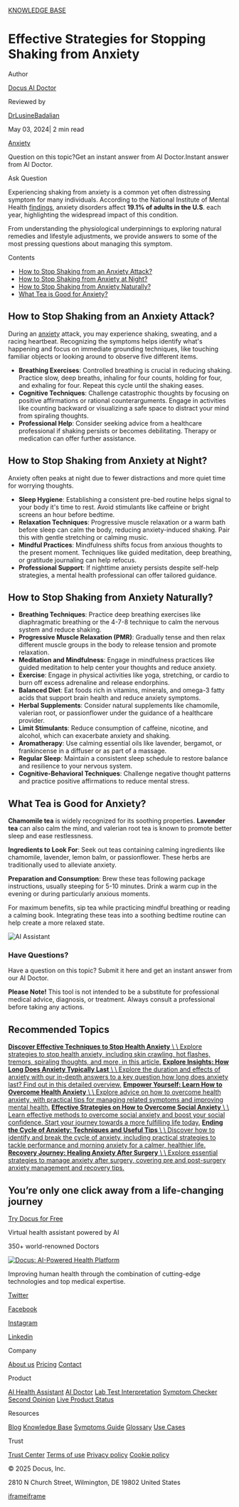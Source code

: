 [KNOWLEDGE BASE](https://docus.ai/knowledge-base)

# Effective Strategies for Stopping Shaking from Anxiety

Author

[Docus AI Doctor](https://docus.ai/ai-doctor)

Reviewed by

[DrLusineBadalian](https://docus.ai/author/dr-lusine-badalian)

May 03, 2024\| 2 min read

[Anxiety](https://docus.ai/tags/anxiety)

Question on this topic?Get an instant answer from AI Doctor.Instant answer from AI Doctor.

Ask Question

Experiencing shaking from anxiety is a common yet often distressing symptom for many individuals. According to the National Institute of Mental Health [findings](https://www.nimh.nih.gov/health/statistics/any-anxiety-disorder), anxiety disorders affect **19.1% of adults in the U.S**. each year, highlighting the widespread impact of this condition.

From understanding the physiological underpinnings to exploring natural remedies and lifestyle adjustments, we provide answers to some of the most pressing questions about managing this symptom.

Contents

- [How to Stop Shaking from an Anxiety Attack?](https://docus.ai/knowledge-base/strategies-for-stopping-shaking-from-anxiety#how-to-stop-shaking-from-an-anxiety-attack)
- [How to Stop Shaking from Anxiety at Night?](https://docus.ai/knowledge-base/strategies-for-stopping-shaking-from-anxiety#how-to-stop-shaking-from-anxiety-at-night)
- [How to Stop Shaking from Anxiety Naturally?](https://docus.ai/knowledge-base/strategies-for-stopping-shaking-from-anxiety#how-to-stop-shaking-from-anxiety-naturally)
- [What Tea is Good for Anxiety?](https://docus.ai/knowledge-base/strategies-for-stopping-shaking-from-anxiety#what-tea-is-good-for-anxiety)

## How to Stop Shaking from an Anxiety Attack?

During an [anxiety](https://docus.ai/knowledge-base/how-to-recognize-anxiety-in-yourself-and-others) attack, you may experience shaking, sweating, and a racing heartbeat. Recognizing the symptoms helps identify what's happening and focus on immediate grounding techniques, like touching familiar objects or looking around to observe five different items.

- **Breathing Exercises**: Controlled breathing is crucial in reducing shaking. Practice slow, deep breaths, inhaling for four counts, holding for four, and exhaling for four. Repeat this cycle until the shaking eases.
- **Cognitive Techniques**: Challenge catastrophic thoughts by focusing on positive affirmations or rational counterarguments. Engage in activities like counting backward or visualizing a safe space to distract your mind from spiraling thoughts.
- **Professional Help**: Consider seeking advice from a healthcare professional if shaking persists or becomes debilitating. Therapy or medication can offer further assistance.

## How to Stop Shaking from Anxiety at Night?

Anxiety often peaks at night due to fewer distractions and more quiet time for worrying thoughts.

- **Sleep Hygiene**: Establishing a consistent pre-bed routine helps signal to your body it's time to rest. Avoid stimulants like caffeine or bright screens an hour before bedtime.
- **Relaxation Techniques**: Progressive muscle relaxation or a warm bath before sleep can calm the body, reducing anxiety-induced shaking. Pair this with gentle stretching or calming music.
- **Mindful Practices**: Mindfulness shifts focus from anxious thoughts to the present moment. Techniques like guided meditation, deep breathing, or gratitude journaling can help refocus.
- **Professional Support**: If nighttime anxiety persists despite self-help strategies, a mental health professional can offer tailored guidance.

## How to Stop Shaking from Anxiety Naturally?

- **Breathing Techniques**: Practice deep breathing exercises like diaphragmatic breathing or the 4-7-8 technique to calm the nervous system and reduce shaking.
- **Progressive Muscle Relaxation (PMR)**: Gradually tense and then relax different muscle groups in the body to release tension and promote relaxation.
- **Meditation and Mindfulness**: Engage in mindfulness practices like guided meditation to help center your thoughts and reduce anxiety.
- **Exercise**: Engage in physical activities like yoga, stretching, or cardio to burn off excess adrenaline and release endorphins.
- **Balanced Diet**: Eat foods rich in vitamins, minerals, and omega-3 fatty acids that support brain health and reduce anxiety symptoms.
- **Herbal Supplements**: Consider natural supplements like chamomile, valerian root, or passionflower under the guidance of a healthcare provider.
- **Limit Stimulants**: Reduce consumption of caffeine, nicotine, and alcohol, which can exacerbate anxiety and shaking.
- **Aromatherapy**: Use calming essential oils like lavender, bergamot, or frankincense in a diffuser or as part of a massage.
- **Regular Sleep**: Maintain a consistent sleep schedule to restore balance and resilience to your nervous system.
- **Cognitive-Behavioral Techniques**: Challenge negative thought patterns and practice positive affirmations to reduce mental stress.

## What Tea is Good for Anxiety?

**Chamomile tea** is widely recognized for its soothing properties. **Lavender tea** can also calm the mind, and valerian root tea is known to promote better sleep and ease restlessness.

**Ingredients to Look For**: Seek out teas containing calming ingredients like chamomile, lavender, lemon balm, or passionflower. These herbs are traditionally used to alleviate anxiety.

**Preparation and Consumption**: Brew these teas following package instructions, usually steeping for 5-10 minutes. Drink a warm cup in the evening or during particularly anxious moments.

For maximum benefits, sip tea while practicing mindful breathing or reading a calming book. Integrating these teas into a soothing bedtime routine can help create a more relaxed state.

![AI Assistant](https://docus.ai/images/small-assistant.png)

### Have Questions?

Have a question on this topic? Submit it here and get an instant answer from our AI Doctor.

**Please Note!** This tool is not intended to be a substitute for professional medical advice, diagnosis, or treatment. Always consult a professional before taking any actions.

## Recommended Topics

[**Discover Effective Techniques to Stop Health Anxiety** \\
\\
Explore strategies to stop health anxiety, including skin crawling, hot flashes, tremors, spiraling thoughts, and more, in this article.](https://docus.ai/knowledge-base/techniques-to-stop-health-anxiety) [**Explore Insights: How Long Does Anxiety Typically Last** \\
\\
Explore the duration and effects of anxiety with our in-depth answers to a key question how long does anxiety last? Find out in this detailed overview.](https://docus.ai/knowledge-base/how-long-does-anxiety-last) [**Empower Yourself: Learn How to Overcome Health Anxiety** \\
\\
Explore advice on how to overcome health anxiety, with practical tips for managing related symptoms and improving mental health.](https://docus.ai/knowledge-base/how-to-overcome-health-anxiety) [**Effective Strategies on How to Overcome Social Anxiety** \\
\\
Learn effective methods to overcome social anxiety and boost your social confidence. Start your journey towards a more fulfilling life today.](https://docus.ai/knowledge-base/how-to-overcome-social-anxiety) [**Ending the Cycle of Anxiety: Techniques and Useful Tips** \\
\\
Discover how to identify and break the cycle of anxiety, including practical strategies to tackle performance and morning anxiety for a calmer, healthier life.](https://docus.ai/knowledge-base/ending-the-cycle-of-anxiety-techniques) [**Recovery Journey: Healing Anxiety After Surgery** \\
\\
Explore essential strategies to manage anxiety after surgery, covering pre and post-surgery anxiety management and recovery tips.](https://docus.ai/knowledge-base/healing-anxiety-after-surgery)

## You’re only one click away from a life-changing journey

[Try Docus for Free](https://my.docus.ai/auth/signup)

Virtual health assistant powered by AI

350+ world-renowned Doctors

[![Docus: AI-Powered Health Platform](https://docus.ai/docus-dark-logo.svg)](https://docus.ai/)

Improving human health through the combination of cutting-edge technologies and top medical expertise.

[Twitter](https://twitter.com/docus_ai)

[Facebook](https://www.facebook.com/docusai)

[Instagram](https://www.instagram.com/docus.ai/)

[Linkedin](https://www.linkedin.com/company/docusai/)

Company

[About us](https://docus.ai/about-us) [Pricing](https://docus.ai/pricing) [Contact](https://docus.ai/contact)

Product

[AI Health Assistant](https://docus.ai/ai-health-assistant) [AI Doctor](https://docus.ai/ai-doctor) [Lab Test Interpretation](https://docus.ai/lab-test-interpretation) [Symptom Checker](https://docus.ai/symptom-checker) [Second Opinion](https://docus.ai/second-opinion) [Live Product Status](https://docus.statuspage.io/)

Resources

[Blog](https://docus.ai/blog) [Knowledge Base](https://docus.ai/knowledge-base) [Symptoms Guide](https://docus.ai/symptoms-guide) [Glossary](https://docus.ai/glossary) [Use Cases](https://docus.ai/use-cases)

Trust

[Trust Center](https://trust.docus.ai/) [Terms of use](https://docus.ai/terms-of-use) [Privacy policy](https://docus.ai/privacy-policy) [Cookie policy](https://docus.ai/cookie-policy)

© 2025 Docus, Inc.

2810 N Church Street, Wilmington, DE 19802 United States

[iframe](https://td.doubleclick.net/td/ga/rul?tid=G-C1NR4HEC74&gacid=1299631604.1741382002&gtm=45je5362v874030715z8849365654za200zb849365654&dma=0&gcs=G1--&gcd=13l3l3R3l5l1&npa=0&pscdl=noapi&aip=1&fledge=1&frm=0&tag_exp=102067808~102482433~102539968~102587591~102640600~102693808~102717422~102788824&z=837871237)[iframe](https://td.doubleclick.net/td/rul/11076298198?random=1741382002468&cv=11&fst=1741382002468&fmt=3&bg=ffffff&guid=ON&async=1&gtm=45je5362v874030715z8849365654za200zb849365654&gcd=13l3l3R3l5l1&dma=0&tag_exp=102067808~102482433~102539968~102587591~102640600~102693808~102717422~102788824&u_w=1280&u_h=1024&url=https%3A%2F%2Fdocus.ai%2Fknowledge-base%2Fstrategies-for-stopping-shaking-from-anxiety&hn=www.googleadservices.com&frm=0&tiba=Effective%20Strategies%20for%20Stopping%20Shaking%20from%20Anxiety&npa=0&pscdl=noapi&auid=1700237463.1741382002&uaa=&uab=&uafvl=&uamb=0&uam=&uap=&uapv=&uaw=0&fledge=1&data=event%3Dgtag.config)